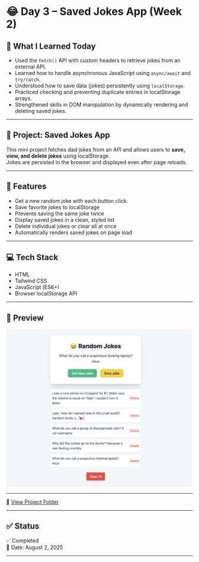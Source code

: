# 😂 Day 3 – Saved Jokes App (Week 2)

## 📘 What I Learned Today

- Used the `fetch()` API with custom headers to retrieve jokes from an external API.
- Learned how to handle asynchronous JavaScript using `async/await` and `try/catch`.
- Understood how to save data (jokes) persistently using `localStorage`.
- Practiced checking and preventing duplicate entries in localStorage arrays.
- Strengthened skills in DOM manipulation by dynamically rendering and deleting saved jokes.

---

## 📌 Project: Saved Jokes App

This mini project fetches dad jokes from an API and allows users to **save, view, and delete jokes** using localStorage.  
Jokes are persisted in the browser and displayed even after page reloads.

---

## 🚀 Features

- Get a new random joke with each button click
- Save favorite jokes to localStorage
- Prevents saving the same joke twice
- Display saved jokes in a clean, styled list
- Delete individual jokes or clear all at once
- Automatically renders saved jokes on page load

---

## 💻 Tech Stack

- HTML
- Tailwind CSS
- JavaScript (ES6+)
- Browser localStorage API

---

## 📸 Preview

![Saved Jokes App Screenshot](preview.png)

---

📁 [View Project Folder](./project/)

---

## ✅ Status

✅ Completed  
📅 Date: August 2, 2025

---
